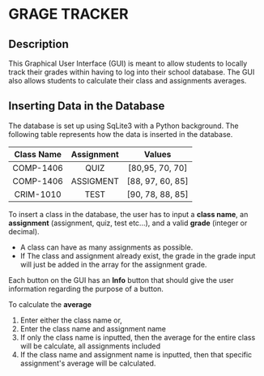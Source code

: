# GRAGE TRACKER
## Description
This Graphical User Interface (GUI) is meant to allow students to locally track their grades within having to log into their school database. The GUI also allows students to calculate their class and assignments averages. 
## Inserting Data in the Database
The database is set up using SqLite3 with a Python background. The following table represents how the data is inserted in the database. 

| Class Name | Assignment | Values | 
| :---------:  | :---------:  | :---------: |
|COMP-1406| QUIZ | [80,95, 70, 70] |
| COMP-1406 | ASSIGMENT | [88, 97, 60, 85] |
| CRIM-1010 | TEST | [90, 78, 88, 85] |

To insert a class in the database, the user has to input a **class name**, an **assignment** (assignment, quiz, test etc...), and a valid **grade** (integer or decimal). 
- A class can have as many assignments as possible. 
- If The class and assignment already exist, the grade in the grade input will just be added in the array for the assignment grade. 

Each button on the GUI has an **Info** button that should give the user information regarding the purpose of a button. 

To calculate the **average**
1. Enter either the class name or, 
2. Enter the class name and assignment name
3. If only the class name is inputted, then the average for the entire class will be calculate, all assignments included
4. If the class name and assignment name is inputted, then that specific assignment's average will be calculated. 








